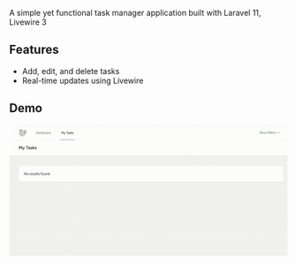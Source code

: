 A simple yet functional task manager application built with Laravel 11, Livewire 3

## Features

- Add, edit, and delete tasks
- Real-time updates using Livewire

## Demo

![Task Manager Demo](screenshot.gif)
